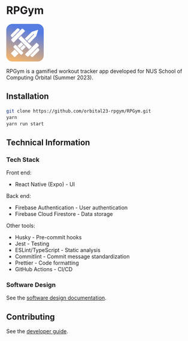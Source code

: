 # RPGym

<img src="docs/images/icon.png" width="100" />

RPGym is a gamified workout tracker app developed for NUS School of Computing Orbital (Summer 2023).

## Installation

```sh
git clone https://github.com/orbital23-rpgym/RPGym.git
yarn
yarn run start
```

## Technical Information

### Tech Stack

Front end:

- React Native (Expo) - UI

Back end:

- Firebase Authentication - User authentication
- Firebase Cloud Firestore - Data storage

Other tools:

- Husky - Pre-commit hooks
- Jest - Testing
- ESLint/TypeScript - Static analysis
- Commitlint - Commit message standardization
- Prettier - Code formatting
- GitHub Actions - CI/CD

### Software Design

See the [software design documentation](docs/design.md).

## Contributing

See the [developer guide](docs/dev.md).
